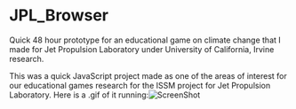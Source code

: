 # JPL_Browser
Quick 48 hour prototype for an educational game on climate change that I made for Jet Propulsion Laboratory under University of California, Irvine research.

This was a quick JavaScript project made as one of the areas of interest for our educational games research for the ISSM project for Jet Propulsion Laboratory. 
Here is a .gif of it running:![ScreenShot](http://i.imgur.com/A5yVZkZ.gif)
